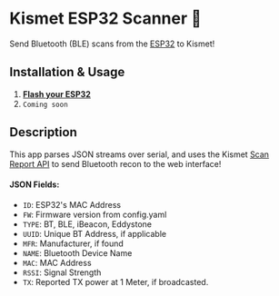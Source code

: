 # Kismet ESP32 Scanner 📡
Send Bluetooth (BLE) scans from the [ESP32]() to Kismet!

## Installation & Usage
1. [**Flash your ESP32**](https://github.com/LyndLabs/ESP32-BLE-Recon)
2. `Coming soon`

## Description
This app parses JSON streams over serial, and uses the Kismet [Scan Report API](https://www.kismetwireless.net/docs/api/bluetooth_scanningmode/) to send Bluetooth recon to the web interface!

#### JSON Fields:
- `ID`: ESP32's MAC Address
- `FW`: Firmware version from config.yaml
- `TYPE`: BT, BLE, iBeacon, Eddystone
- `UUID`: Unique BT Address, if applicable
- `MFR`:  Manufacturer, if found
- `NAME`: Bluetooth Device Name
- `MAC`: MAC Address
- `RSSI`:  Signal Strength
- `TX`: Reported TX power at 1 Meter, if broadcasted.
